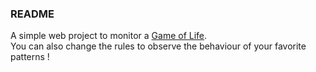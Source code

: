### README

A simple web project to monitor a [Game of Life](https://en.wikipedia.org/wiki/Conway%27s_Game_of_Life).  
You can also change the rules to observe the behaviour of your favorite patterns !